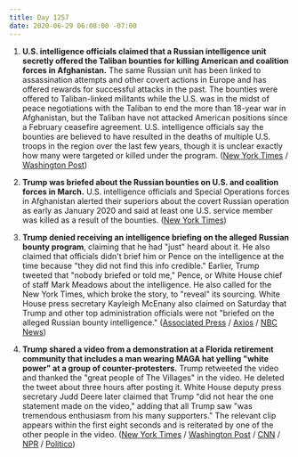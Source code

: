 ```yaml
---
title: Day 1257
date: 2020-06-29 06:08:00 -07:00
---
```


1. **U.S. intelligence officials claimed that a Russian intelligence unit secretly offered the Taliban bounties for killing American and coalition forces in Afghanistan.** The same Russian unit has been linked to assassination attempts and other covert actions in Europe and has offered rewards for successful attacks in the past. The bounties were offered to Taliban-linked militants while the U.S. was in the midst of peace negotiations with the Taliban to end the more than 18-year war in Afghanistan, but the Taliban have not attacked American positions since a February ceasefire agreement. U.S. intelligence officials say the bounties are believed to have resulted in the deaths of multiple U.S. troops in the region over the last few years, though it is unclear exactly how many were targeted or killed under the program. ([New York Times](https://www.nytimes.com/2020/06/26/us/politics/russia-afghanistan-bounties.html) / [Washington Post](https://www.washingtonpost.com/national-security/russian-bounties-to-taliban-linked-militants-resulted-in-deaths-of-us-troops-according-to-intelligence-assessments/2020/06/28/74ffaec2-b96a-11ea-80b9-40ece9a701dc_story.html))

2. **Trump was briefed about the Russian bounties on U.S. and coalition forces in March.** U.S. intelligence officials and Special Operations forces in Afghanistan alerted their superiors about the covert Russian operation as early as January 2020 and said at least one U.S. service member was killed as a result of the bounties. ([New York Times](https://www.nytimes.com/2020/06/28/us/politics/russian-bounties-warnings-trump.html))

3. **Trump denied receiving an intelligence briefing on the alleged Russian bounty program**, claiming that he had "just" heard about it. He also claimed that officials didn't brief him or Pence on the intelligence at the time because "they did not find this info credible." Earlier, Trump tweeted that "nobody briefed or told me," Pence, or White House chief of staff Mark Meadows about the intelligence. He also called for the New York Times, which broke the story, to "reveal" its sourcing. White House press secretary Kayleigh McEnany also claimed on Saturday that Trump and other top administration officials were not "briefed on the alleged Russian bounty intelligence." ([Associated Press](https://apnews.com/02975c59e71e65327e2f582cd1a91f43) / [Axios](https://www.axios.com/trump-russia-bounties-taliban-3d95c9fc-b7b0-4789-840c-a4005a6914f5.html) / [NBC News](https://www.nbcnews.com/news/us-news/trump-says-no-credible-intel-russia-offered-taliban-bounty-payments-n1232376))

4. **Trump shared a video from a demonstration at a Florida retirement community that includes a man wearing MAGA hat yelling "white power" at a group of counter-protesters.** Trump retweeted the video and thanked the "great people of The Villages" in the video. He deleted the tweet about three hours after posting it. White House deputy press secretary Judd Deere later claimed that Trump "did not hear the one statement made on the video," adding that all Trump saw "was tremendous enthusiasm from his many supporters." The relevant clip appears within the first eight seconds and is reiterated by one of the other people in the video. ([New York Times](https://www.nytimes.com/2020/06/28/us/politics/trump-white-power-video-racism.html) / [Washington Post](https://www.washingtonpost.com/politics/2020/06/28/trump-promotes-video-supporter-saying-white-power/) / [CNN](https://www.cnn.com/2020/06/28/politics/trump-tweet-supporters-man-chants-white-power/index.html) / [NPR](https://www.npr.org/sections/live-updates-protests-for-racial-justice/2020/06/28/884392576/trump-retweets-video-of-apparent-supporter-saying-white-power) / [Politico](https://www.politico.com/news/2020/06/28/trump-shares-video-where-supporter-yells-white-power-342869))